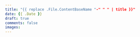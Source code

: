 ```yaml
---
title: "{{ replace .File.ContentBaseName "-" " " | title }}"
date: {{ .Date }}
draft: true
comments: false
images:
---
```


